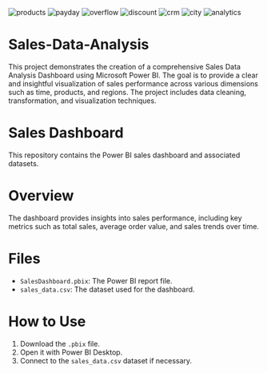 ![products](https://github.com/pavankalyankadiyala/Sales-Data-Dashboard/assets/156237146/e9b120cd-40d6-45f4-b32b-2c817aaca1c1)
![payday](https://github.com/pavankalyankadiyala/Sales-Data-Dashboard/assets/156237146/4f34f842-ebff-409a-b41d-e281bc992a80)
![overflow](https://github.com/pavankalyankadiyala/Sales-Data-Dashboard/assets/156237146/ed045b76-b3f7-4450-8d82-126b186fb7d1)
![discount](https://github.com/pavankalyankadiyala/Sales-Data-Dashboard/assets/156237146/4c3d307e-298f-4106-af21-34c424f28b8e)
![crm](https://github.com/pavankalyankadiyala/Sales-Data-Dashboard/assets/156237146/be55ded0-0187-4362-bb02-c4ec621db223)
![city](https://github.com/pavankalyankadiyala/Sales-Data-Dashboard/assets/156237146/c6bf6ebe-d56a-4936-8ce9-f807e3f8ba2d)
![analytics](https://github.com/pavankalyankadiyala/Sales-Data-Dashboard/assets/156237146/31e34c61-9f8a-4de4-b17c-315d6a1f76e5)
# Sales-Data-Analysis
This project demonstrates the creation of a comprehensive Sales Data Analysis Dashboard using Microsoft Power BI. The goal is to provide a clear and insightful visualization of sales performance across various dimensions such as time, products, and regions. The project includes data cleaning, transformation, and visualization techniques.
# Sales Dashboard

This repository contains the Power BI sales dashboard and associated datasets.

# Overview

The dashboard provides insights into sales performance, including key metrics such as total sales, average order value, and sales trends over time.

# Files

- `SalesDashboard.pbix`: The Power BI report file.
- `sales_data.csv`: The dataset used for the dashboard.

# How to Use

1. Download the `.pbix` file.
2. Open it with Power BI Desktop.
3. Connect to the `sales_data.csv` dataset if necessary.
